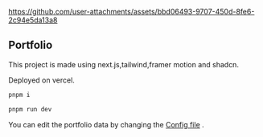 

https://github.com/user-attachments/assets/bbd06493-9707-450d-8fe6-2c94e5da13a8



## Portfolio

This project is made using next.js,tailwind,framer motion and shadcn.

Deployed on vercel.

```bash
pnpm i
```
```bash
pnpm run dev
```


You can edit the portfolio data by changing the [Config file](./src/data/resume.tsx) .
